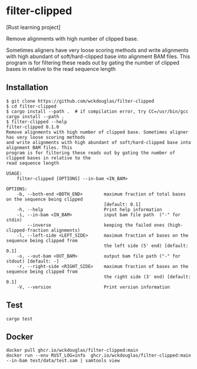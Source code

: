 # filter-clipped #

[Rust learning project]

Remove alignments with high number of clipped base.

Sometimes aligners have very loose scoring methods and write alignments with high abundant of soft/hard-clipped base into alignment BAM files. This program is for filtering these reads out by gating the number of clipped bases in relative to the read sequence length

## Installation


```
$ git clone https://github.com/wckdouglas/filter-clipped
$ cd filter-clipped
$ cargo install --path .  # if compilation error, try CC=/usr/bin/gcc cargo install --path .
$ filter-clipped --help
filter-clipped 0.1.0
Remove alignments with high number of clipped base. Sometimes aligner has very loose scoring methods
and write alignments with high abundant of soft/hard-clipped base into alignment BAM files. This
program is for filtering these reads out by gating the number of clipped bases in relative to the
read sequence length

USAGE:
    filter-clipped [OPTIONS] --in-bam <IN_BAM>

OPTIONS:
    -b, --both-end <BOTH_END>        maximum fraction of total bases on the sequence being clipped
                                     [default: 0.1]
    -h, --help                       Print help information
    -i, --in-bam <IN_BAM>            input bam file path  ("-" for stdin)
        --inverse                    keeping the failed ones (high-clipped-fraction alignments)
    -l, --left-side <LEFT_SIDE>      maximum fraction of bases on the sequence being clipped from
                                     the left side (5' end) [default: 0.1]
    -o, --out-bam <OUT_BAM>          output bam file path ("-" for stdout) [default: -]
    -r, --right-side <RIGHT_SIDE>    maximum fraction of bases on the sequence being clipped from
                                     the right side (3' end) [default: 0.1]
    -V, --version                    Print version information
```


## Test 
```
cargo test
```

## Docker 
```
docker pull ghcr.io/wckdouglas/filter-clipped:main
docker run --env RUST_LOG=info  ghcr.io/wckdouglas/filter-clipped:main --in-bam test/data/test.sam | samtools view
```


